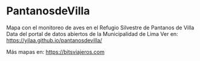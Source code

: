 # PantanosdeVilla
Mapa con el monitoreo de aves en el Refugio Silvestre de Pantanos de Villa
Data del portal de datos abiertos de la Municipalidad de Lima
Ver en:  https://yilaa.github.io/pantanosdevilla/

Más mapas en:
https://bitsviajeros.com


